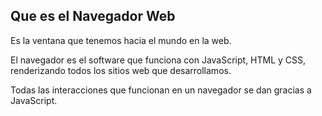 ## Que es el Navegador Web

Es la ventana que tenemos hacia el mundo en la web.

El navegador es el software que funciona con JavaScript, HTML y CSS, renderizando todos los sitios web que desarrollamos.

Todas las interacciones que funcionan en un navegador se dan gracias a JavaScript.


